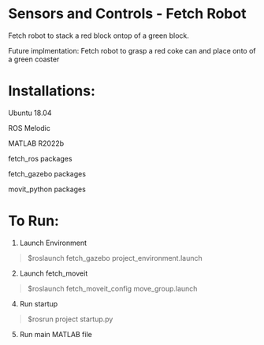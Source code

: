 # Sensors and Controls - Fetch Robot
Fetch robot to stack a red block ontop of a green block.

Future implmentation: Fetch robot to grasp a red coke can and place onto of a green coaster

# Installations:
Ubuntu 18.04

ROS Melodic

MATLAB R2022b

fetch_ros packages

fetch_gazebo packages

movit_python packages


# To Run:
1. Launch Environment
>$roslaunch fetch_gazebo project_environment.launch

2. Launch fetch_moveit
>$roslaunch fetch_moveit_config move_group.launch

4. Run startup
>$rosrun project startup.py

5. Run main MATLAB file

